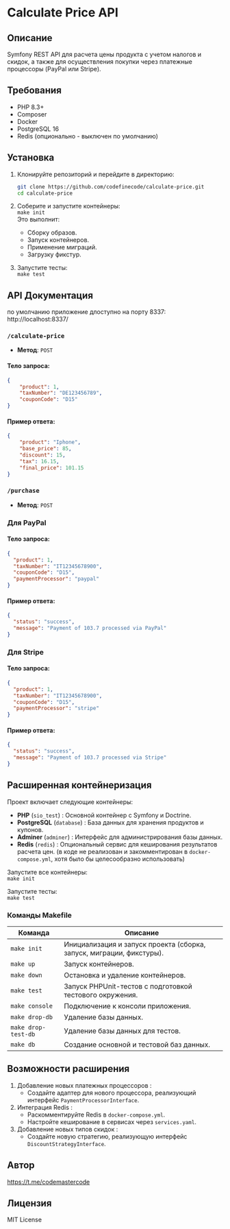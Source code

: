 # Calculate Price API

## Описание
Symfony REST API для расчета цены продукта с учетом налогов и скидок, а также для осуществления покупки через платежные процессоры (PayPal или Stripe).

## Требования
- PHP 8.3+
- Composer
- Docker
- PostgreSQL 16
- Redis (опционально - выключен по умолчанию)

## Установка
1. Клонируйте репозиторий и перейдите в директорию:
   ```bash
   git clone https://github.com/codefinecode/calculate-price.git
   cd calculate-price
   ```
2. Соберите и запустите контейнеры:  
    `make init`  
   Это выполнит:  
   * Сборку образов.
   * Запуск контейнеров.
   * Применение миграций.
   * Загрузку фикстур.

3. Запустите тесты:  
    `make test`

## API Документация
по умолчанию приложение длоступно на порту 8337: http://localhost:8337/
### `/calculate-price`
- **Метод**: `POST`

#### Тело запроса:

```json
{
    "product": 1,
    "taxNumber": "DE123456789",
    "couponCode": "D15"
}
```
#### Пример ответа:
```json
{
    "product": "Iphone",
    "base_price": 85,
    "discount": 15,
    "tax": 16.15,
    "final_price": 101.15
}
```
### `/purchase`
- **Метод**: `POST`

### Для PayPal
#### Тело запроса:

```json
{
  "product": 1,
  "taxNumber": "IT12345678900",
  "couponCode": "D15",
  "paymentProcessor": "paypal"
}
```
#### Пример ответа:
```json
{
  "status": "success",
  "message": "Payment of 103.7 processed via PayPal"
}
```
### Для Stripe
#### Тело запроса:

```json
{
  "product": 1,
  "taxNumber": "IT12345678900",
  "couponCode": "D15",
  "paymentProcessor": "stripe"
}
```
#### Пример ответа:
```json
{
  "status": "success",
  "message": "Payment of 103.7 processed via Stripe"
}
```
## Расширенная контейнеризация
Проект включает следующие контейнеры:
* **PHP** (`sio_test`) : Основной контейнер с Symfony и Doctrine.
* **PostgreSQL** (`database`) : База данных для хранения продуктов и купонов.
* **Adminer** (`adminer`) : Интерфейс для администрирования базы данных.
* **Redis** (`redis`) : Опциональный сервис для кеширования результатов расчета цен. (в коде не реализован и закомментирован в `docker-compose.yml`, хотя было бы целесообразно использовать)

Запустите все контейнеры:  
`make init`  

Запустите тесты:  
`make test`

### Команды Makefile
| Команда             | Описание                                                             |
|---------------------|----------------------------------------------------------------------|
| `make init`         | Инициализация и запуск проекта (сборка, запуск, миграции, фикстуры). |
| `make up`           | Запуск контейнеров.                                                  |
| `make down`         | Остановка и удаление контейнеров.                                    |
| `make test`         | Запуск PHPUnit-тестов с подготовкой тестового окружения.             |
| `make console`      | Подключение к консоли приложения.                                    |
| `make drop-db`      | Удаление базы данных.                                                |
| `make drop-test-db` | Удаление базы данных для тестов.                                     |
| `make db`           | Создание основной и тестовой баз данных.                             |


## Возможности расширения
1. Добавление новых платежных процессоров :
   * Создайте адаптер для нового процессора, реализующий интерфейс `PaymentProcessorInterface`.
2. Интеграция Redis :
   * Раскомментируйте Redis в `docker-compose.yml`.
   * Настройте кеширование в сервисах через `services.yaml`.
3. Добавление новых типов скидок :
   * Создайте новую стратегию, реализующую интерфейс `DiscountStrategyInterface`.

## Автор
https://t.me/codemastercode
## Лицензия
MIT License
